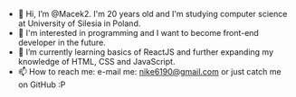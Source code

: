 - 👋 Hi, I’m @Macek2. I'm 20 years old and I'm studying computer science at University of Silesia in Poland.
- 👀 I'm interested in programming and I want to become front-end developer in the future.
- 🌱 I’m currently learning basics of ReactJS and further expanding my knowledge of HTML, CSS and JavaScript.
- 📫 How to reach me: e-mail me: nike6190@gmail.com or just catch me on GitHub :P

<!---
Macek2/Macek2 is a ✨ special ✨ repository because its `README.md` (this file) appears on your GitHub profile.
You can click the Preview link to take a look at your changes.
--->
